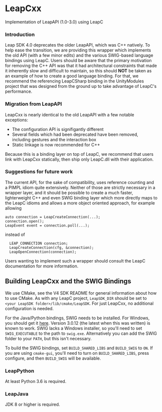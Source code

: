 # LeapCxx
Implementation of LeapAPI (1.0-3.0) using LeapC

### Introduction
Leap SDK 4.0 deprecates the older LeapAPI, which was C++ natively. To help ease the transition, we are providing
this wrapper which implements the old API (with a few minor edits) and the various SWIG-based language bindings 
using LeapC. Users should be aware that the primary motivation for removing the C++ API was that it had 
architectural constraints that made it inherently slow and difficult to maintain, so this should **NOT** be taken
as an example of how to create a good language binding. For that, we recommend the referencing LeapCSharp binding 
in the UnityModules project that was designed from the ground up to take advantage of LeapC's performance.

### Migration from LeapAPI
LeapCxx is nearly identical to the old LeapAPI with a few notable exceptions:
 - The configuration API is signifigantly different
 - Several fields which had been deprecated have been removed, including gestures and the interaction box
 - Static linkage is now recommended for C++

Because this is a binding layer on top of LeapC, we recommend that users link with LeapCxx statically,
then ship only LeapC.dll with their application.

### Suggestions for future work
The current API, for the sake of compatibility, uses reference counting and a PIMPL idiom quite extensively. 
Neither of those are strictly necessary in a wrapper layer, and it should be possible to create a much faster,
lighterweight C++ and even SWIG binding layer which more directly maps to the LeapC idioms and allows a more
object oriented approach, for example allowing

```
auto connection = LeapCreateConnection(...);
connection.open();
LeapEvent event = connection.poll(...);
```
instead of
```
  LEAP_CONNECTION connection;
  LeapCreateConnection(cfg, &connection);
  LeapOpenConnection(connection);
```

Users wanting to implement such a wrapper should consult the LeapC documentation
for more information.

## Building LeapCxx and the SWIG Bindings

We use CMake, see the V4 SDK README for general information about how to use
CMake. As with any LeapC project, `LeapSDK_DIR` should be set to `<your LeapSDK
folder>/lib/cmake/LeapSDK`. For just LeapCxx, no additional configuration is
needed.

For the Java/Python bindings, SWIG needs to be installed. For Windows,
you should get it [here](http://www.swig.org/download.html). Version 3.0.12 (the
latest when this was written) is known to work. SWIG lacks a Windows installer,
so you'll need to set `SWIG_EXECUTABLE` to the path to `swig.exe`. Alternatively
you can add the SWIG folder to your `PATH`, but this isn't necessary.

To build the SWIG bindings, set `BUILD_SHARED_LIBS` and `BUILD_SWIG` to `ON`.
If you are using `cmake-gui`, you'll need to turn on `BUILD_SHARED_LIBS`,
press configure, and then `BUILD_SWIG` will be available.

### LeapPython

At least Python 3.6 is required.

### LeapJava

JDK 8 or higher is required.
